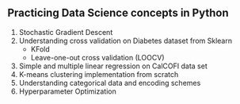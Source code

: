 ## Practicing Data Science concepts in Python

1. Stochastic Gradient Descent 
2. Understanding cross validation on Diabetes dataset from Sklearn
   - KFold
   - Leave-one-out cross validation (LOOCV)
3. Simple and multiple linear regression on CalCOFI data set
4. K-means clustering implementation from scratch
5. Understanding categorical data and encoding schemes
6. Hyperparameter Optimization 
